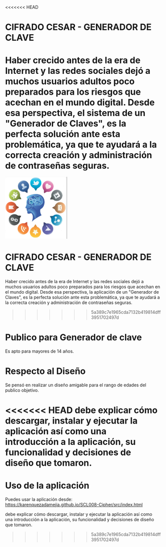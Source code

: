 <<<<<<< HEAD
# CIFRADO CESAR - GENERADOR DE CLAVE

Haber crecido antes de la era de Internet y las redes sociales dejó a muchos usuarios adultos poco preparados para los riesgos que acechan en el mundo digital. Desde esa perspectiva, el sistema de un "Generador de Claves", es la perfecta solución ante esta problemática, ya que te ayudará a la correcta creación y administración de contraseñas seguras.
=======

<a href="">
	<img src="img/think.png" width=200px>
</a>

# CIFRADO CESAR - GENERADOR DE CLAVE

Haber crecido antes de la era de Internet y las redes sociales dejó a muchos usuarios adultos poco preparados para los riesgos que acechan en el mundo digital. Desde esa perspectiva, la aplicación de un "Generador de Claves", es la perfecta solución ante esta problemática, ya que te ayudará a la correcta creación y administración de contraseñas seguras.
>>>>>>> 5a389c7e1965cda7132b419814dff3951702497d

# Publico para Generador de clave
Es apto para mayores de 14 años.

# Respecto al Diseño
Se pensó en realizar un diseño amigable para el rango de edades del publico objetivo.

<<<<<<< HEAD
debe explicar cómo descargar, instalar y ejecutar la aplicación así como una introducción a la aplicación, su funcionalidad y decisiones de diseño que tomaron.
=======
# Uso de la aplicación
Puedes usar la aplicación desde:
https://karenquezadamejia.github.io/SCL008-Cipher/src/index.html

debe explicar cómo descargar, instalar y ejecutar la aplicación así como una introducción a la aplicación, su funcionalidad y decisiones de diseño que tomaron.

>>>>>>> 5a389c7e1965cda7132b419814dff3951702497d
